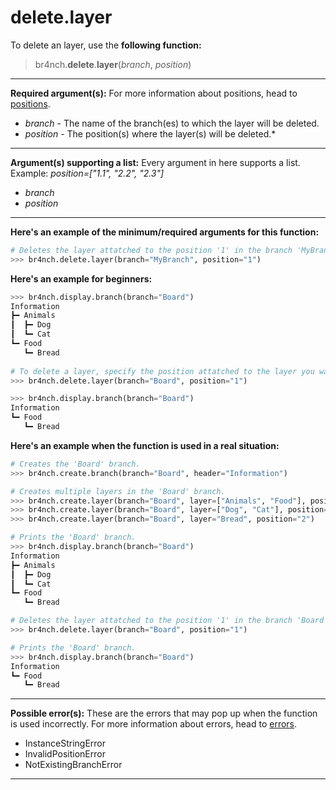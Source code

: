 # delete.layer

To delete an layer, use the **following function:**

> br4nch.**delete**.**layer**(*branch*, *position*)

---

**Required argument(s):**
For more information about positions, head to [positions](../../guides/positions.md).

- *branch* - The name of the branch(es) to which the layer will be deleted.
- *position* - The position(s) where the layer(s) will be deleted.*

---

**Argument(s) supporting a list:**
Every argument in here supports a list.
Example: *position=["1.1", "2.2", "2.3"]*

- *branch*
- *position*

---

**Here's an example of the minimum/required arguments for this function:**

```python
# Deletes the layer attatched to the position '1' in the branch 'MyBranch'.
>>> br4nch.delete.layer(branch="MyBranch", position="1")
```

**Here's an example for beginners:**

```python
>>> br4nch.display.branch(branch="Board")
Information
┣━ Animals
┃  ┣━ Dog
┃  ┗━ Cat
┗━ Food
   ┗━ Bread
    
# To delete a layer, specify the position attatched to the layer you want to delete.
>>> br4nch.delete.layer(branch="Board", position="1")

>>> br4nch.display.branch(branch="Board")
Information
┗━ Food
   ┗━ Bread
```

**Here's an example when the function is used in a real situation:**

```python
# Creates the 'Board' branch.
>>> br4nch.create.branch(branch="Board", header="Information")

# Creates multiple layers in the 'Board' branch.
>>> br4nch.create.layer(branch="Board", layer=["Animals", "Food"], position="0")
>>> br4nch.create.layer(branch="Board", layer=["Dog", "Cat"], position="1")
>>> br4nch.create.layer(branch="Board", layer="Bread", position="2")

# Prints the 'Board' branch.
>>> br4nch.display.branch(branch="Board")
Information
┣━ Animals
┃  ┣━ Dog
┃  ┗━ Cat
┗━ Food
   ┗━ Bread

# Deletes the layer attatched to the position '1' in the branch 'Board'.
>>> br4nch.delete.layer(branch="Board", position="1")

# Prints the 'Board' branch.
>>> br4nch.display.branch(branch="Board")
Information
┗━ Food
   ┗━ Bread
```

---

**Possible error(s):**
These are the errors that may pop up when the function is used incorrectly.
For more information about errors, head to [errors](../../guides/errors.md).

- InstanceStringError
- InvalidPositionError
- NotExistingBranchError

---

